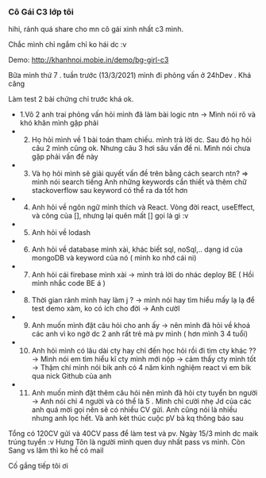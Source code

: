 ### Cô Gái C3 lớp tôi

hihi, rảnh quá share cho mn cô gái xinh nhất c3 mình.

Chắc mình chỉ ngắm chỉ ko hái dc :v

Demo: http://khanhnoi.mobie.in/demo/bg-girl-c3

Bữa mình thứ 7 . tuần trước (13/3/2021) mình đi phỏng vấn ở 24hDev . Khá căng

Làm test 2 bài chứng chỉ trước khá ok.

- 1.Vô 2 anh trai phỏng vấn hỏi mình đã làm bài logic ntn -> Mình nói rõ và khó khăn mình gặp phải
- 2. Họ hỏi mình về 1 bài toán tham chiếu. mình trả lời dc. Sau đó họ hỏi câu 2 mình cũng ok. Nhưng câu 3 hơi sâu vấn đề ni. Mình nói chưa gặp phải vấn đề này
- 3. Và họ hỏi mình sẽ giải quyết vấn đề trên bằng cách search ntn? => mình nói search tiếng Anh những keywords cần thiết và thêm chữ stackoverflow sau keyword có thể ra da tốt hơn
- 4. Anh hỏi về ngôn ngữ mình thích và React. Vòng đời react, useEffect, và công của [], nhưng lại quên mất [] gọi là gì :v
- 5. Anh hỏi về lodash
- 6. Anh hỏi về database mình xài, khác biết sql, noSql,.. dạng id của mongoDB và keyword của nó ( mình ko nhớ cái ni)
- 7. Anh hỏi cái firebase mình xài -> mình trả lời do nhác deploy BE ( Hồi mình nhắc code BE á )
- 8. Thời gian rảnh mình hay làm j ? -> mình nói hay tìm hiểu mấy lạ lạ để test demo xàm, ko có ích cho đời -> Anh cườI
- 9. Anh muốn mình đặt câu hỏi cho anh ấy -> nên mình đã hỏi về khoá các anh vì ko ngờ dc 2 anh rất trẻ mà pv mình ( hơn mình 3 4 tuổi)
- 10. Anh hỏi mình có lâu dài cty hay chỉ đến học hỏi rồi đi tìm cty khác ?? -> Mình nói em tìm hiểu kĩ cty mình mới nộp -> cảm thấy cty mình tốt -> Thậm chí mình nói bik anh có 4 năm kinh nghiệm react vì em bik qua nick Github của anh
- 11. Anh muốn mình đặt  thêm câu hỏi nên mình đã hỏi cty tuyển bn người -> Anh nói chỉ 4 người và có thể là 5 .
Mình chỉ cười nhẹ Jd của các anh quá mời gọi nên sẽ có nhiều CV gửi. Anh cũng nói là nhiều nhưng anh lọc hết. Và anh két thúc cuộc pV bà kq thông báo sau

Tổng có 120CV gửi và 40CV pass để làm test và pv. Ngày 15/3 mình dc maik trúng tuyển :v
Hưng Tôn là người mình quen duy nhất pass vs  mình.
Còn Sang vs lâm thì ko hề có mail

Cố gắng tiếp tôi ơi
